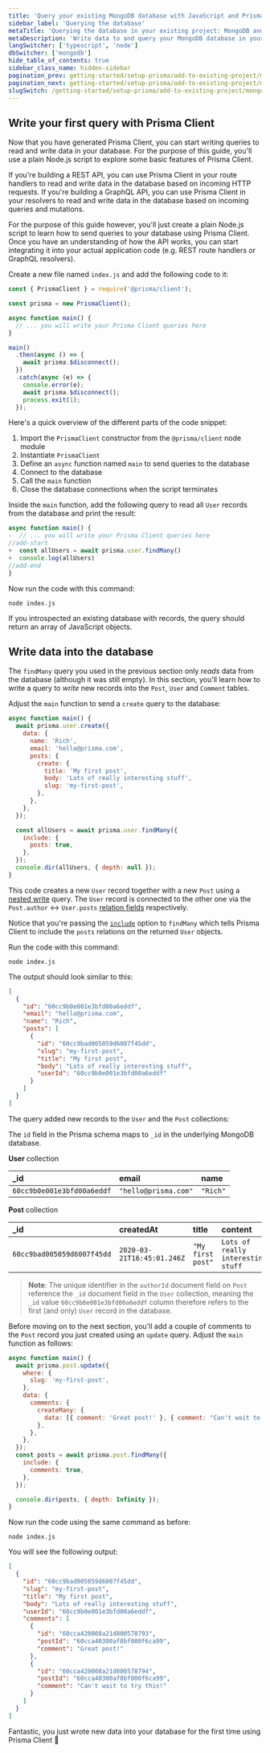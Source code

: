 ```yaml
---
title: 'Query your existing MongoDB database with JavaScript and Prisma ORM'
sidebar_label: 'Querying the database'
metaTitle: 'Querying the database in your existing project: MongoDB and JavaScript'
metaDescription: 'Write data to and query your MongoDB database in your existing project.'
langSwitcher: ['typescript', 'node']
dbSwitcher: ['mongodb']
hide_table_of_contents: true
sidebar_class_name: hidden-sidebar
pagination_prev: getting-started/setup-prisma/add-to-existing-project/mongodb/install-prisma-client-node-mongodb
pagination_next: getting-started/setup-prisma/add-to-existing-project/mongodb/next-steps
slugSwitch: /getting-started/setup-prisma/add-to-existing-project/mongodb/querying-the-database-
---
```


## Write your first query with Prisma Client

Now that you have generated Prisma Client, you can start writing queries to read and write data in your database. For the purpose of this guide, you'll use a plain Node.js script to explore some basic features of Prisma Client.

If you're building a REST API, you can use Prisma Client in your route handlers to read and write data in the database based on incoming HTTP requests. If you're building a GraphQL API, you can use Prisma Client in your resolvers to read and write data in the database based on incoming queries and mutations.

For the purpose of this guide however, you'll just create a plain Node.js script to learn how to send queries to your database using Prisma Client. Once you have an understanding of how the API works, you can start integrating it into your actual application code (e.g. REST route handlers or GraphQL resolvers).

Create a new file named `index.js` and add the following code to it:

```js file=index.js copy
const { PrismaClient } = require('@prisma/client');

const prisma = new PrismaClient();

async function main() {
  // ... you will write your Prisma Client queries here
}

main()
  .then(async () => {
    await prisma.$disconnect();
  })
  .catch(async (e) => {
    console.error(e);
    await prisma.$disconnect();
    process.exit(1);
  });
```

Here's a quick overview of the different parts of the code snippet:

1. Import the `PrismaClient` constructor from the `@prisma/client` node module
1. Instantiate `PrismaClient`
1. Define an `async` function named `main` to send queries to the database
1. Connect to the database
1. Call the `main` function
1. Close the database connections when the script terminates

Inside the `main` function, add the following query to read all `User` records from the database and print the result:

```js file=index.js showLineNumbers
async function main() {
-  // ... you will write your Prisma Client queries here
//add-start
+  const allUsers = await prisma.user.findMany()
+  console.log(allUsers)
//add-end
}
```

Now run the code with this command:

```terminal copy
node index.js
```

If you introspected an existing database with records, the query should return an array of JavaScript objects.

## Write data into the database

The `findMany` query you used in the previous section only _reads_ data from the database (although it was still empty). In this section, you'll learn how to write a query to _write_ new records into the `Post`, `User` and `Comment` tables.

Adjust the `main` function to send a `create` query to the database:

```js file=index.js copy showLineNumbers
async function main() {
  await prisma.user.create({
    data: {
      name: 'Rich',
      email: 'hello@prisma.com',
      posts: {
        create: {
          title: 'My first post',
          body: 'Lots of really interesting stuff',
          slug: 'my-first-post',
        },
      },
    },
  });

  const allUsers = await prisma.user.findMany({
    include: {
      posts: true,
    },
  });
  console.dir(allUsers, { depth: null });
}
```

This code creates a new `User` record together with a new `Post` using a [nested write](/orm/prisma-client/queries/relation-queries#nested-writes) query. The `User` record is connected to the other one via the `Post.author` ↔ `User.posts` [relation fields](/orm/prisma-schema/data-model/relations#relation-fields) respectively.

Notice that you're passing the [`include`](/orm/prisma-client/queries/select-fields#return-nested-objects-by-selecting-relation-fields) option to `findMany` which tells Prisma Client to include the `posts` relations on the returned `User` objects.

Run the code with this command:

```terminal copy
node index.js
```

The output should look similar to this:

```json no-lines
[
  {
    "id": "60cc9b0e001e3bfd00a6eddf",
    "email": "hello@prisma.com",
    "name": "Rich",
    "posts": [
      {
        "id": "60cc9bad005059d6007f45dd",
        "slug": "my-first-post",
        "title": "My first post",
        "body": "Lots of really interesting stuff",
        "userId": "60cc9b0e001e3bfd00a6eddf"
      }
    ]
  }
]
```

The query added new records to the `User` and the `Post` collections:

<!-- Admonition -->

The `id` field in the Prisma schema maps to `_id` in the underlying MongoDB database.

**User** collection

| **\_id**                   | **email**            | **name** |
| :------------------------- | :------------------- | :------- |
| `60cc9b0e001e3bfd00a6eddf` | `"hello@prisma.com"` | `"Rich"` |

**Post** collection

| **\_id**                   | **createdAt**              | **title**         | **content**                        | **published** | **authorId**               |
| :------------------------- | :------------------------- | :---------------- | :--------------------------------- | :------------ | :------------------------- |
| `60cc9bad005059d6007f45dd` | `2020-03-21T16:45:01.246Z` | `"My first post"` | `Lots of really interesting stuff` | `false`       | `60cc9b0e001e3bfd00a6eddf` |

> **Note**: The unique identifier in the `authorId` document field on `Post` reference the `_id` document field in the `User` collection, meaning the `_id` value `60cc9b0e001e3bfd00a6eddf` column therefore refers to the first (and only) `User` record in the database.

Before moving on to the next section, you'll add a couple of comments to the `Post` record you just created using an `update` query. Adjust the `main` function as follows:

```js file=index.js copy
async function main() {
  await prisma.post.update({
    where: {
      slug: 'my-first-post',
    },
    data: {
      comments: {
        createMany: {
          data: [{ comment: 'Great post!' }, { comment: "Can't wait to read more!" }],
        },
      },
    },
  });
  const posts = await prisma.post.findMany({
    include: {
      comments: true,
    },
  });

  console.dir(posts, { depth: Infinity });
}
```

Now run the code using the same command as before:

```terminal copy
node index.js
```

You will see the following output:

```json no-lines
[
  {
    "id": "60cc9bad005059d6007f45dd",
    "slug": "my-first-post",
    "title": "My first post",
    "body": "Lots of really interesting stuff",
    "userId": "60cc9b0e001e3bfd00a6eddf",
    "comments": [
      {
        "id": "60cca420008a21d800578793",
        "postId": "60cca40300af8bf000f6ca99",
        "comment": "Great post!"
      },
      {
        "id": "60cca420008a21d800578794",
        "postId": "60cca40300af8bf000f6ca99",
        "comment": "Can't wait to try this!"
      }
    ]
  }
]
```

Fantastic, you just wrote new data into your database for the first time using Prisma Client 🚀
